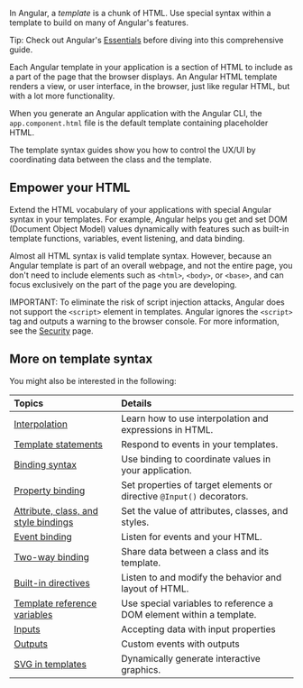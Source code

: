 <docs-decorative-header title="Template syntax" imgSrc="src/assets/images/templates.svg"> <!-- markdownlint-disable-line -->
In Angular, a *template* is a chunk of HTML.
Use special syntax within a template to build on many of Angular's features.
</docs-decorative-header>

Tip: Check out Angular's [Essentials](essentials/rendering-dynamic-templates) before diving into this comprehensive guide.

<!--todo: Do we still need the following section? It seems more relevant to those coming from AngularJS, which is now 7 versions ago. -->
<!-- You may be familiar with the component/template duality from your experience with model-view-controller (MVC) or model-view-viewmodel (MVVM).
In Angular, the component plays the part of the controller/viewmodel, and the template represents the view. -->

Each Angular template in your application is a section of HTML to include as a part of the page that the browser displays.
An Angular HTML template renders a view, or user interface, in the browser, just like regular HTML, but with a lot more functionality.

When you generate an Angular application with the Angular CLI, the `app.component.html` file is the default template containing placeholder HTML.

The template syntax guides show you how to control the UX/UI by coordinating data between the class and the template.

## Empower your HTML

Extend the HTML vocabulary of your applications with special Angular syntax in your templates.
For example, Angular helps you get and set DOM \(Document Object Model\) values dynamically with features such as built-in template functions, variables, event listening, and data binding.

Almost all HTML syntax is valid template syntax.
However, because an Angular template is part of an overall webpage, and not the entire page, you don't need to include elements such as `<html>`, `<body>`, or `<base>`, and can focus exclusively on the part of the page you are developing.

IMPORTANT: To eliminate the risk of script injection attacks, Angular does not support the `<script>` element in templates.
Angular ignores the `<script>` tag and outputs a warning to the browser console.
For more information, see the [Security](best-practices/security) page.

## More on template syntax

You might also be interested in the following:

| Topics                                                                    | Details                                                               |
| :------------------------------------------------------------------------ | :-------------------------------------------------------------------- |
| [Interpolation](guide/templates/interpolation)                            | Learn how to use interpolation and expressions in HTML.               |
| [Template statements](guide/templates/template-statements)                | Respond to events in your templates.                                  |
| [Binding syntax](guide/templates/binding)                                 | Use binding to coordinate values in your application.                 |
| [Property binding](guide/templates/property-binding)                      | Set properties of target elements or directive `@Input()` decorators. |
| [Attribute, class, and style bindings](guide/templates/attribute-binding) | Set the value of attributes, classes, and styles.                     |
| [Event binding](guide/templates/event-binding)                            | Listen for events and your HTML.                                      |
| [Two-way binding](guide/templates/two-way-binding)                        | Share data between a class and its template.                          |
| [Built-in directives](guide/directives)                                   | Listen to and modify the behavior and layout of HTML.                 |
| [Template reference variables](guide/templates/reference-variables)       | Use special variables to reference a DOM element within a template.   |
| [Inputs](guide/components/inputs)                                         | Accepting data with input properties                                  |
| [Outputs](guide/components/outputs)                                       | Custom events with outputs                                            |
| [SVG in templates](guide/templates/svg-in-templates)                      | Dynamically generate interactive graphics.                            |
